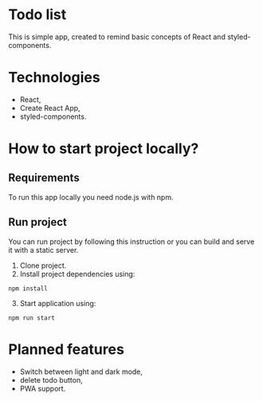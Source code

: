 # Todo list

This is simple app, created to remind basic concepts of React and styled-components.

# Technologies

- React,
- Create React App,
- styled-components.

# How to start project locally?

## Requirements

To run this app locally you need node.js with npm.

## Run project

You can run project by following this instruction or you can build and serve it with a static server.

1. Clone project.
1. Install project dependencies using:

```
npm install
```

3. Start application using:

```
npm run start
```

# Planned features

- Switch between light and dark mode,
- delete todo button,
- PWA support.
